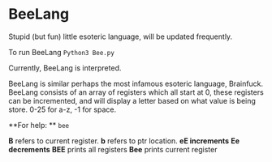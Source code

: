 # BeeLang
Stupid (but fun) little esoteric language, will be updated frequently.

To run BeeLang
``` Python3 Bee.py ```

Currently, BeeLang is interpreted.

BeeLang is similar perhaps the most infamous esoteric language, Brainfuck. BeeLang consists of an array of registers which all start at 0, these registers can be incremented, and will display a letter based on what value is being store. 0-25 for a-z, -1 for space.

**For help: **
```bee```

**B** refers to current register.
**b** refers to ptr location.
**eE increments** 
**Ee decrements**
**BEE** prints all registers
**Bee** prints current register

